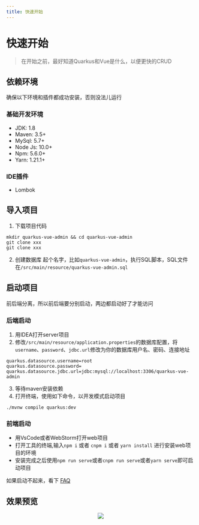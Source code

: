```yaml
---
title: 快速开始
---
```

# 快速开始

> 在开始之前，最好知道Quarkus和Vue是什么，以便更快的CRUD

## 依赖环境

<a-alert type="warning" showIcon>
  <span slot="message">
    确保以下环境和插件都成功安装，否则没法儿运行
  </span>
</a-alert>

### 基础开发环境

- JDK: 1.8
- Maven: 3.5+
- MySql: 5.7+
- Node Js: 10.0+
- Npm: 5.6.0+
- Yarn: 1.21.1+

### IDE插件

- Lombok

## 导入项目

1. 下载项目代码
```shell
mkdir quarkus-vue-admin && cd quarkus-vue-admin
git clone xxx
git clone xxx
```

2. 创建数据库
起个名字，比如`quarkus-vue-admin`，执行SQL脚本，SQL文件在`/src/main/resource/quarkus-vue-admin.sql`

## 启动项目

<a-alert type="info" showIcon>
  <span slot="message">
    前后端分离，所以前后端要分别启动，两边都启动好了才能访问
  </span>
</a-alert>
<br/>

### 后端启动
1. 用IDEA打开server项目
2. 修改`/src/main/resource/application.properties`的数据库配置，将`username`、`password`、`jdbc.url`修改为你的数据库用户名、密码、连接地址
```
quarkus.datasource.username=root
quarkus.datasource.password=
quarkus.datasource.jdbc.url=jdbc:mysql://localhost:3306/quarkus-vue-admin
```
3. 等待maven安装依赖
4. 打开终端，使用如下命令，以开发模式启动项目
```
./mvnw compile quarkus:dev
```

### 前端启动
- 用VsCode或者WebStorm打开web项目
- 打开工具的终端,输入`npm i` 或者 `cnpm i` 或者 `yarn install` 进行安装web项目的环境
- 安装完成之后使用`npm run serve`或者`cnpm run serve`或者`yarn serve`即可启动项目

<a-alert type="warning" showIcon>
  <span slot="message">
    如果启动不起来，看下 <a href="/guide/faq/">FAQ</a>
  </span>
</a-alert>

## 效果预览

<p align="center"><img src="https://s2.ax1x.com/2020/02/28/3B3lOf.png"/></p>